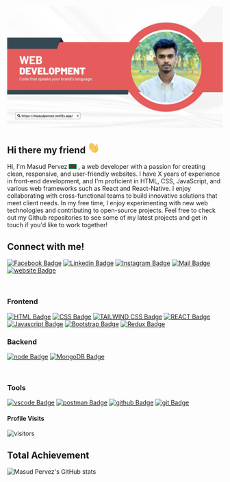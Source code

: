 ![Github Banner](./Assest/Github-banner.jpg)

## Hi there my friend <img src="./Assest/hello.gif" width="28px" alt="hi">

Hi, I'm Masud Pervez  <img src="./Assest/bangladesh.png" width="18"/> , a web developer with a passion for creating clean, responsive, and user-friendly websites. I have X years of experience in front-end development, and I'm proficient in HTML, CSS, JavaScript, and various web frameworks such as React and React-Native. I enjoy collaborating with cross-functional teams to build innovative solutions that meet client needs. In my free time, I enjoy experimenting with new web technologies and contributing to open-source projects. Feel free to check out my Github repositories to see some of my latest projects and get in touch if you'd like to work together! 

## Connect with me!

[![Facebook Badge](https://img.shields.io/badge/Facebook-1877F2?style=for-the-badge&logo=facebook&logoColor=white)](https://facebook.com/masud.pervez.31337)  [![Linkedin Badge](https://img.shields.io/badge/LinkedIn-0077B5?style=for-the-badge&logo=linkedin&logoColor=white)](https://www.linkedin.com/in/masud-pervez-71792b223/)  [![Instagram Badge](https://img.shields.io/badge/Instagram-E4405F?style=for-the-badge&logo=instagram&logoColor=white)](https://instagram.com/learnwithsumit)  [![Mail Badge](https://img.shields.io/badge/Gmail-D14836?style=for-the-badge&logo=gmail&logoColor=white)](mailto:masudpervez431@gmail.com) [![website Badge](https://img.shields.io/badge/website-000000?style=for-the-badge&logo=About.me&logoColor=white)](https://masudpervez.netlify.app/) 

<br/>

### Frontend 
[![HTML Badge](https://img.shields.io/badge/HTML5-E34F26?style=for-the-badge&logo=html5&logoColor=white)](#)  [![CSS Badge](https://img.shields.io/badge/CSS3-1572B6?style=for-the-badge&logo=css3&logoColor=white)](#)  [![TAILWIND CSS Badge](https://img.shields.io/badge/Tailwind_CSS-38B2AC?style=for-the-badge&logo=tailwind-css&logoColor=white)](#)  [![REACT Badge](https://img.shields.io/badge/React-20232A?style=for-the-badge&logo=react&logoColor=61DAFB)](#)  [![Javascript Badge](https://img.shields.io/badge/-Javascript-F0DB4F?style=for-the-badge&labelColor=black&logo=javascript&logoColor=F0DB4F)](#)
[![Bootstrap Badge](https://img.shields.io/badge/Bootstrap-563D7C?style=for-the-badge&logo=bootstrap&logoColor=white)](#)
[![Redux Badge](https://img.shields.io/badge/Redux-593D88?style=for-the-badge&logo=redux&logoColor=white)](#)
<br/>

### Backend

[![node Badge](https://img.shields.io/badge/Node.js-43853D?style=for-the-badge&logo=node.js&logoColor=white)](#) 
[![MongoDB Badge](https://img.shields.io/badge/MongoDB-00FF80?style=for-the-badge&logo=MongoDB&logoColor=white)](#) 


<br>

### Tools
[![vscode Badge](https://img.shields.io/badge/vs--code-22A6F2?style=for-the-badge&logo=vs-code&logoColor=white)](#) 
[![postman Badge](https://img.shields.io/badge/postman-FE6C37?style=for-the-badge&logo=postman&logoColor=white)](#) 
[![github Badge](https://img.shields.io/badge/github-ffffff?style=for-the-badge&logo=github&logoColor=black)](#) 
[![git Badge](https://img.shields.io/badge/git-FE6C37?style=for-the-badge&logo=git&logoColor=413932)](#) 

#### Profile Visits

![visitors](https://visitor-badge.glitch.me/badge?page_id=Masud-Pervez.Masud-Pervez)
## Total Achievement
![Masud Pervez's GitHub stats](https://github-readme-stats.vercel.app/api?username=Masud-Pervez&show_icons=true&bg_color=00000000)